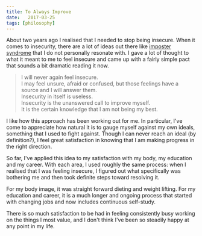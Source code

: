 ```yaml
---
title: To Always Improve
date:   2017-03-25
tags: [philosophy]
---
```


About two years ago I realised that I needed to stop being insecure. When it comes to insecurity, there are a lot of ideas out there like [imposter syndrome](https://en.wikipedia.org/wiki/Impostor_syndrome) that I do not personally resonate with. I gave a lot of thought to what it meant to me to feel insecure and came up with a fairly simple pact that sounds a bit dramatic reading it now.

<blockquote>
I will never again feel insecure.
<br>
I may feel unsure, afraid or confused, but those feelings have a source and I will answer them.
<br>
Insecurity in itself is useless.
<br>
Insecurity is the unanswered call to improve myself.
<br>
It is the certain knowledge that I am not being my best.
</blockquote>

I like how this approach has been working out for me. In particular, I've come to appreciate how natural it is to gauge myself against my own ideals, something that I used to fight against. Though I can never reach an ideal (by definition?), I feel great satisfaction in knowing that I am making progress in the right direction.

<!--more-->

So far, I've applied this idea to my satisfaction with my body, my education and my career. With each area, I used roughly the same process: when I realised that I was feeling insecure, I figured out what specifically was bothering me and then took definite steps toward resolving it.

For my body image, it was straight forward dieting and weight lifting. For my education and career, it is a much longer and ongoing process that started with changing jobs and now includes continuous self-study.

There is so much satisfaction to be had in feeling consistently busy working on the things I most value, and I don't think I've been so steadily happy at any point in my life.
